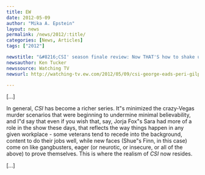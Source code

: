 ```yaml
---
title: EW
date: 2012-05-09
author: "Mika A. Epstein"
layout: news
permalink: /news/2012/:title/
categories: [News, Articles]
tags: ["2012"]

newstitle: "&#8216;CSI' season finale review: Now THAT'S how to shake up a series!  "
newsauthor: Ken Tucker  
newssource: Watching TV  
newsurl: http://watching-tv.ew.com/2012/05/09/csi-george-eads-peri-gilpin/  

---
```


[...]

In general, *CSI* has become a richer series. It"s minimized the crazy-Vegas murder scenarios that were beginning to undermine minimal believability, and I"d say that even if you wish that, say, Jorja Fox"s Sara had more of a role in the show these days, that reflects the way things happen in any given workplace - some veterans tend to recede into the background, content to do their jobs well, while new faces (Shue"s Finn, in this case) come on like gangbusters, eager (or neurotic, or insecure, or all of the above) to prove themselves. This is where the realism of *CSI* now resides.

[...]

